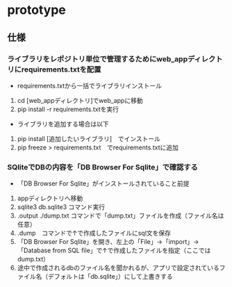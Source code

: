 # prototype
## 仕様
### ライブラリをレポジトリ単位で管理するためにweb_appディレクトリにrequirements.txtを配置
- requirements.txtから一括でライブラリインストール
1. cd [web_appディレクトリ]でweb_appに移動
1. pip install -r requirements.txtを実行
* ライブラリを追加する場合は以下
1. pip install [追加したいライブラリ]　でインストール
1. pip freeze > requirements.txt　でrequirements.txtに追加

### SQliteでDBの内容を「DB Browser For Sqlite」で確認する
- 「DB Browser For Sqlite」がインストールされていること前提
1. appディレクトリへ移動
1. sqlite3 db.sqlite3 コマンド実行
1. .output ./dump.txt コマンドで「dump.txt」ファイルを作成（ファイル名は任意）
1. .dump　コマンドで↑で作成したファイルにsql文を保存
1. 「DB Browser For Sqlite」を開き、左上の「File」→「import」→「Database from SQL file」で↑で作成したファイルを指定（ここではdump.txt）
1. 途中で作成されるdbのファイル名を聞かれるが、アプリで設定されているファイル名（デフォルトは「db.sqlite」）にして上書きする
